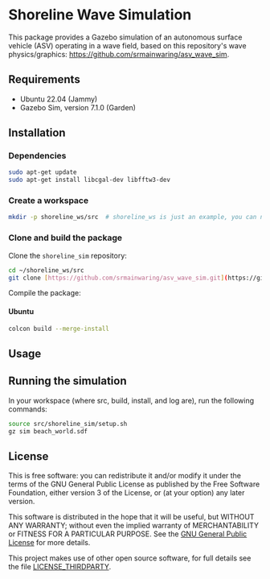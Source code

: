 # Shoreline Wave Simulation
This package provides a Gazebo simulation of an autonomous surface vehicle (ASV) operating in a wave field, based on this repository's wave physics/graphics: https://github.com/srmainwaring/asv_wave_sim.

## Requirements

- Ubuntu 22.04 (Jammy)
- Gazebo Sim, version 7.1.0 (Garden)

## Installation

### Dependencies

```bash
sudo apt-get update
sudo apt-get install libcgal-dev libfftw3-dev
```

### Create a workspace

```bash
mkdir -p shoreline_ws/src  # shoreline_ws is just an example, you can name it whatever you want
```

### Clone and build the package

Clone the `shoreline_sim` repository:

```bash
cd ~/shoreline_ws/src
git clone [https://github.com/srmainwaring/asv_wave_sim.git](https://github.com/mit-triton/shoreline_sim.git)
```

Compile the package:

#### Ubuntu

```bash
colcon build --merge-install
```

## Usage

## Running the simulation
In your workspace (where src, build, install, and log are), run the following commands:
```bash
source src/shoreline_sim/setup.sh
gz sim beach_world.sdf
```


## License

This is free software: you can redistribute it and/or modify it under the terms of the GNU General Public License as published by the Free Software Foundation, either version 3 of the License, or (at your option) any later version.

This software is distributed in the hope that it will be useful, but WITHOUT ANY WARRANTY; without even the implied warranty of MERCHANTABILITY or FITNESS FOR A PARTICULAR PURPOSE.  See the [GNU General Public License](LICENSE) for more details.

This project makes use of other open source software, for full details see the file [LICENSE_THIRDPARTY](LICENSE_THIRDPARTY).
